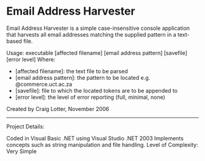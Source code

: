 Email Address Harvester
=======================

Email Address Harvester is a simple case-insensitive console application that harvests all email addresses matching the supplied pattern in a text-based file.

Usage: executable [affected filename] [email address pattern] [savefile] [error level]
Where:
   - [affected filename]: the text file to be parsed
   - [email address pattern]: the pattern to be located e.g. @commerce.uct.ac.za
   - [savefile]: file to which the located tokens are to be appended to
   - [error level]: the level of error reporting (full, minimal, none)

Created by Craig Lotter, November 2006

*********************************

Project Details:

Coded in Visual Basic .NET using Visual Studio .NET 2003
Implements concepts such as string manipulation and file handling.
Level of Complexity: Very Simple
